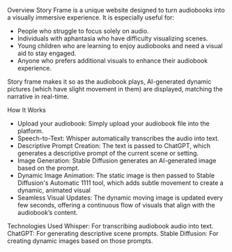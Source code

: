 Overview
Story Frame is a unique website designed to turn audiobooks into a visually immersive experience. It is especially useful for:

- People who struggle to focus solely on audio.
- Individuals with aphantasia who have difficulty visualizing scenes.
- Young children who are learning to enjoy audiobooks and need a visual aid to stay engaged.
- Anyone who prefers additional visuals to enhance their audiobook experience.

Story frame makes it so as the audiobook plays, AI-generated dynamic pictures (which have slight movement in them) are displayed, matching the narrative in real-time.

How It Works
- Upload your audiobook: Simply upload your audiobook file into the platform.
- Speech-to-Text: Whisper automatically transcribes the audio into text.
- Descriptive Prompt Creation: The text is passed to ChatGPT, which generates a descriptive prompt of the current scene or setting.
- Image Generation: Stable Diffusion generates an AI-generated image based on the prompt.
- Dynamic Image Animation: The static image is then passed to Stable Diffusion's Automatic 1111 tool, which adds subtle movement to create a dynamic, animated visual
- Seamless Visual Updates: The dynamic moving image is updated every few seconds, offering a continuous flow of visuals that align with the audiobook’s content.

Technologies Used
Whisper: For transcribing audiobook audio into text.
ChatGPT: For generating descriptive scene prompts.
Stable Diffusion: For creating dynamic images based on those prompts.
